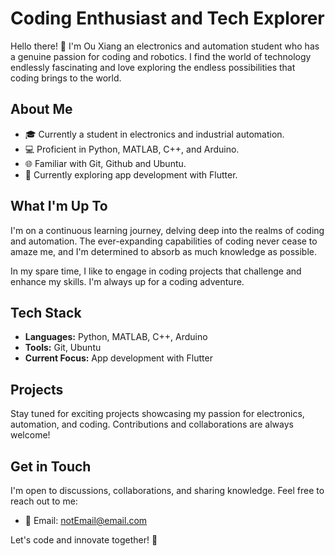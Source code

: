 # Coding Enthusiast and Tech Explorer

Hello there! 👋 I'm Ou Xiang an electronics and automation student who has a genuine passion for coding and robotics. I find the world of technology endlessly fascinating and love exploring the endless possibilities that coding brings to the world.

## About Me

- 🎓 Currently a student in electronics and industrial automation.
- 💻 Proficient in Python, MATLAB, C++, and Arduino.
- 🌐 Familiar with Git, Github and Ubuntu.
- 🚀 Currently exploring app development with Flutter.

## What I'm Up To

I'm on a continuous learning journey, delving deep into the realms of coding and automation. The ever-expanding capabilities of coding never cease to amaze me, and I'm determined to absorb as much knowledge as possible.

In my spare time, I like to engage in coding projects that challenge and enhance my skills. I'm always up for a coding adventure.

## Tech Stack

- **Languages:** Python, MATLAB, C++, Arduino
- **Tools:** Git, Ubuntu
- **Current Focus:** App development with Flutter

## Projects

Stay tuned for exciting projects showcasing my passion for electronics, automation, and coding. Contributions and collaborations are always welcome!

## Get in Touch

I'm open to discussions, collaborations, and sharing knowledge. Feel free to reach out to me:

- 📧 Email: [notEmail@email.com](mailto:notEmail@email.com)

Let's code and innovate together! 🚀
